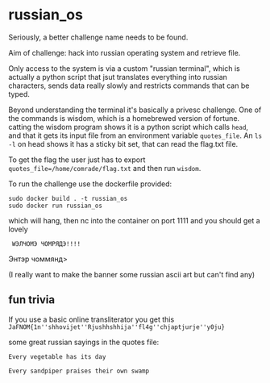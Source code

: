 # russian_os

Seriously, a better challenge name needs to be found.

Aim of challenge: hack into russian operating system and retrieve file.

Only access to the system is via a custom "russian terminal", which is actually a python script that jsut translates everything into russian characters, sends data really slowly and restricts commands that can be typed.

Beyond understanding the terminal it's basically a privesc challenge. One of the commands is wisdom, which is a homebrewed version of fortune. catting the wisdom program shows it is a python script which calls `head`, and that it gets its input file from an environment variable `quotes_file`. An `ls -l` on head shows it has a sticky bit set, that can read the flag.txt file.

To get the flag the user just has to export `quotes_file=/home/comrade/flag.txt` and then run `wisdom`.

To run the challenge use the dockerfile provided:

```
sudo docker build . -t russian_os
sudo docker run russian_os
```

which will hang, then nc into the container on port 1111 and you should get a lovely

     WЭЛЧОМЭ ЧОМРЯДЭ!!!!
Энтэр чоммянд>

(I really want to make the banner some russian ascii art but can't find any)


## fun trivia

If you use a basic online transliterator you get this 
`JaFNOM{1n''shhovijet''Rjushhshhija''fl4g''chjaptjurje''y0ju}`

some great russian sayings in the quotes file:

	Every vegetable has its day

	Every sandpiper praises their own swamp
